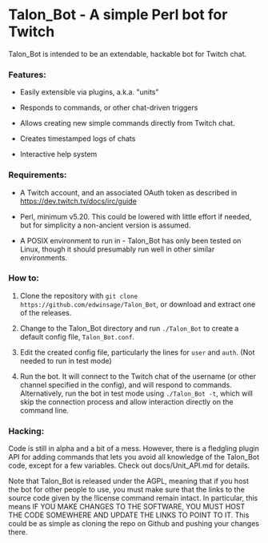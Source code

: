 # Talon_Bot - A simple Perl bot for Twitch

Talon_Bot is intended to be an extendable, hackable bot for Twitch chat.


### Features:

* Easily extensible via plugins, a.k.a. "units"

* Responds to commands, or other chat-driven triggers

* Allows creating new simple commands directly from Twitch chat.

* Creates timestamped logs of chats

* Interactive help system


### Requirements:

* A Twitch account, and an associated OAuth token as described in
  https://dev.twitch.tv/docs/irc/guide

* Perl, minimum v5.20.  This could be lowered with little effort if needed,
  but for simplicity a non-ancient version is assumed.

* A POSIX environment to run in - Talon_Bot has only been tested on Linux,
  though it should presumably run well in other similar environments.


### How to:

1. Clone the repository with `git clone https://github.com/edwinsage/Talon_Bot`,
   or download and extract one of the releases.

1. Change to the Talon_Bot directory and run `./Talon_Bot` to create a default
   config file, `Talon_Bot.conf`.

1. Edit the created config file, particularly the lines for `user` and `auth`.
   (Not needed to run in test mode)

1. Run the bot.  It will connect to the Twitch chat of the username (or other
   channel specified in the config), and will respond to commands.
   Alternatively, run the bot in test mode using `./Talon_Bot -t`, which will
   skip the connection process and allow interaction directly on the command
   line.


### Hacking:

Code is still in alpha and a bit of a mess.  However, there is a
fledgling plugin API for adding commands that lets you avoid all
knowledge of the Talon_Bot code, except for a few variables.  Check out
docs/Unit_API.md for details.

Note that Talon_Bot is released under the AGPL, meaning that if you host
the bot for other people to use, you must make sure that the links to the
source code given by the !license command remain intact.  In particular,
this means IF YOU MAKE CHANGES TO THE SOFTWARE, YOU MUST HOST THE CODE
SOMEWHERE AND UPDATE THE LINKS TO POINT TO IT.  This could be as simple
as cloning the repo on Github and pushing your changes there.
